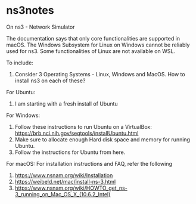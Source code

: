 # ns3notes
On ns3 - Network Simulator

The documentation says that only core functionalities are supported in macOS. 
The Windows Subsystem for Linux on Windows cannot be reliably used for ns3. Some functionalities of Linux are not available on WSL.

To include:
1. Consider 3 Operating Systems - Linux, Windows and MacOS. How to install ns3 on each of these?


For Ubuntu:
1. I am starting with a fresh install of Ubuntu 

For Windows:
1. Follow these instructions to run Ubuntu on a VirtualBox: https://brb.nci.nih.gov/seqtools/installUbuntu.html
2. Make sure to allocate enough Hard disk space and memory for running Ubuntu.
3. Follow the instructions for Ubuntu from here.


For macOS:
For installation instructions and FAQ, refer the following
1. https://www.nsnam.org/wiki/Installation
2. https://weibeld.net/mac/install-ns-3.html
3. https://www.nsnam.org/wiki/HOWTO_get_ns-3_running_on_Mac_OS_X_(10.6.2_Intel)

